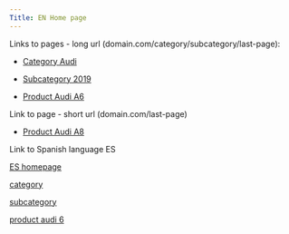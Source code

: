```yaml
---
Title: EN Home page
---
```


Links to pages - long url (domain.com/category/subcategory/last-page):

* [Category Audi](/category-audi/)

* [Subcategory 2019](category-audi/subcategory-2019/)

* [Product Audi A6](category-audi/subcategory-2019/audi-6/)

Link to page - short url (domain.com/last-page)

* [Product Audi A8](/audi-8/)

Link to Spanish language ES

[ES homepage](/es)

[category](/es/categoria-audi/)

[subcategory](/es/categoria-audi/carra-modelos)

[product audi 6](/es/categoria-audi/carra-modelos/carra-audi-6/)